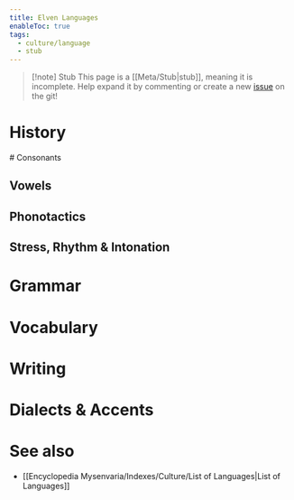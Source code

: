 ```yaml
---
title: Elven Languages
enableToc: true
tags:
  - culture/language
  - stub
---
```


> [!note] Stub
> This page is a [[Meta/Stub|stub]], meaning it is incomplete. Help expand it by commenting or create a new [issue](https://github.com/RagtimeGal/quartz--encyclopedia-mysenvaria/issues/new/choose) on the git!


# History
[](Meta/Stubs.md)# Consonants

## Vowels

## Phonotactics

## Stress, Rhythm & Intonation

# Grammar

# Vocabulary

# Writing

# Dialects & Accents

# See also
- [[Encyclopedia Mysenvaria/Indexes/Culture/List of Languages|List of Languages]]
